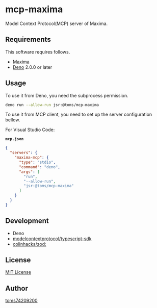 # mcp-maxima

Model Context Protocol(MCP) server of Maxima.

## Requirements

This software requires follows.

- [Maxima](https://maxima.sourceforge.io/)
- [Deno](https://deno.land/) 2.0.0 or later

## Usage

To use it from Deno, you need the subprocess permission.

```bash
deno run --allow-run jsr:@toms/mcp-maxima
```

To use it from MCP client, you need to set up the server configuration bellow.

For Visual Studio Code:

**`mcp.json`**

```json
{
  "servers": {
    "maxima-mcp": {
      "type": "stdio",
      "command": "deno",
      "args": [
        "run",
        "--allow-run",
        "jsr:@toms/mcp-maxima"
      ]
    }
  }
}
```

## Development

- Deno
- [modelcontextprotocol/typescript-sdk](https://github.com/modelcontextprotocol/typescript-sdk)
- [colinhacks/zod:](https://github.com/colinhacks/zod)

## License

[MIT License](LICENSE)

## Author

[toms74209200](<https://github.com/toms74209200>)

